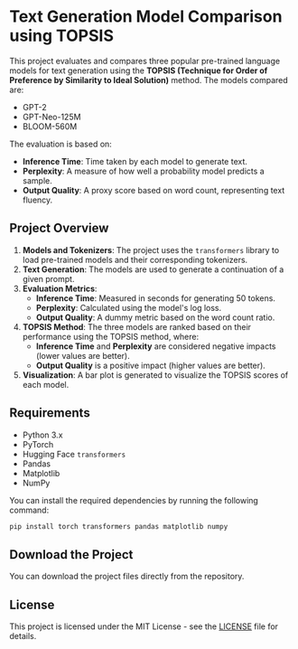 
# Text Generation Model Comparison using TOPSIS

This project evaluates and compares three popular pre-trained language models for text generation using the **TOPSIS (Technique for Order of Preference by Similarity to Ideal Solution)** method. The models compared are:
- GPT-2
- GPT-Neo-125M
- BLOOM-560M

The evaluation is based on:
- **Inference Time**: Time taken by each model to generate text.
- **Perplexity**: A measure of how well a probability model predicts a sample.
- **Output Quality**: A proxy score based on word count, representing text fluency.

## Project Overview

1. **Models and Tokenizers**: The project uses the `transformers` library to load pre-trained models and their corresponding tokenizers.
2. **Text Generation**: The models are used to generate a continuation of a given prompt.
3. **Evaluation Metrics**: 
   - **Inference Time**: Measured in seconds for generating 50 tokens.
   - **Perplexity**: Calculated using the model's log loss.
   - **Output Quality**: A dummy metric based on the word count ratio.
4. **TOPSIS Method**: The three models are ranked based on their performance using the TOPSIS method, where:
   - **Inference Time** and **Perplexity** are considered negative impacts (lower values are better).
   - **Output Quality** is a positive impact (higher values are better).
5. **Visualization**: A bar plot is generated to visualize the TOPSIS scores of each model.

## Requirements

- Python 3.x
- PyTorch
- Hugging Face `transformers`
- Pandas
- Matplotlib
- NumPy

You can install the required dependencies by running the following command:

```bash
pip install torch transformers pandas matplotlib numpy
```

## Download the Project

You can download the project files directly from the repository.

## License

This project is licensed under the MIT License - see the [LICENSE](LICENSE) file for details.
